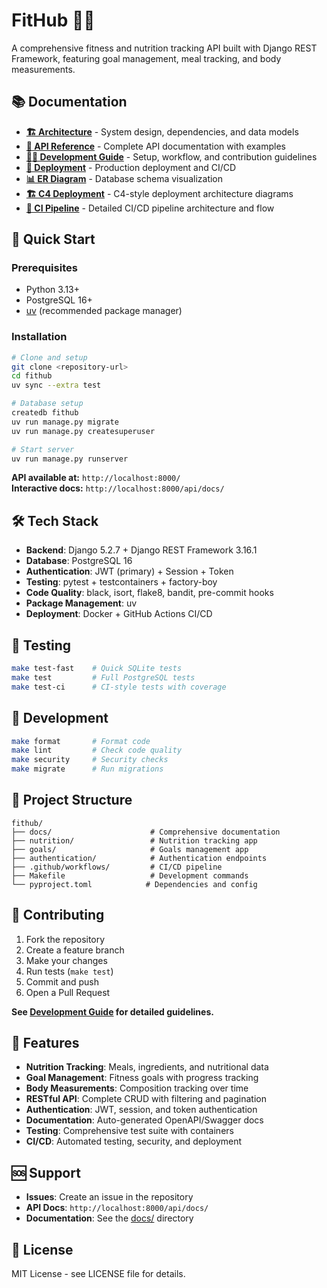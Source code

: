 # FitHub 🏋️‍♂️

A comprehensive fitness and nutrition tracking API built with Django REST Framework, featuring goal management, meal tracking, and body measurements.

## 📚 Documentation

- **[🏗️ Architecture](docs/ARCHITECTURE.md)** - System design, dependencies, and data models
- **[🔌 API Reference](docs/API.md)** - Complete API documentation with examples
- **[👨‍💻 Development Guide](docs/DEVELOPMENT.md)** - Setup, workflow, and contribution guidelines
- **[🚀 Deployment](docs/DEPLOYMENT.md)** - Production deployment and CI/CD
- **[📊 ER Diagram](docs/ER_DIAGRAM.md)** - Database schema visualization
- **[🏗️ C4 Deployment](docs/C4_DEPLOYMENT.md)** - C4-style deployment architecture diagrams
- **[🔄 CI Pipeline](docs/CI_PIPELINE.md)** - Detailed CI/CD pipeline architecture and flow

## 🚀 Quick Start

### Prerequisites
- Python 3.13+
- PostgreSQL 16+
- [uv](https://astral.sh/uv) (recommended package manager)

### Installation
```bash
# Clone and setup
git clone <repository-url>
cd fithub
uv sync --extra test

# Database setup
createdb fithub
uv run manage.py migrate
uv run manage.py createsuperuser

# Start server
uv run manage.py runserver
```

**API available at:** `http://localhost:8000/`  
**Interactive docs:** `http://localhost:8000/api/docs/`

## 🛠️ Tech Stack

- **Backend**: Django 5.2.7 + Django REST Framework 3.16.1
- **Database**: PostgreSQL 16
- **Authentication**: JWT (primary) + Session + Token
- **Testing**: pytest + testcontainers + factory-boy
- **Code Quality**: black, isort, flake8, bandit, pre-commit hooks
- **Package Management**: uv
- **Deployment**: Docker + GitHub Actions CI/CD

## 🧪 Testing

```bash
make test-fast    # Quick SQLite tests
make test         # Full PostgreSQL tests
make test-ci      # CI-style tests with coverage
```

## 🔧 Development

```bash
make format       # Format code
make lint         # Check code quality
make security     # Security checks
make migrate      # Run migrations
```

## 📁 Project Structure

```
fithub/
├── docs/                      # Comprehensive documentation
├── nutrition/                 # Nutrition tracking app
├── goals/                     # Goals management app
├── authentication/            # Authentication endpoints
├── .github/workflows/         # CI/CD pipeline
├── Makefile                   # Development commands
└── pyproject.toml            # Dependencies and config
```

## 🤝 Contributing

1. Fork the repository
2. Create a feature branch
3. Make your changes
4. Run tests (`make test`)
5. Commit and push
6. Open a Pull Request

**See [Development Guide](docs/DEVELOPMENT.md) for detailed guidelines.**

## 🎯 Features

- **Nutrition Tracking**: Meals, ingredients, and nutritional data
- **Goal Management**: Fitness goals with progress tracking
- **Body Measurements**: Composition tracking over time
- **RESTful API**: Complete CRUD with filtering and pagination
- **Authentication**: JWT, session, and token authentication
- **Documentation**: Auto-generated OpenAPI/Swagger docs
- **Testing**: Comprehensive test suite with containers
- **CI/CD**: Automated testing, security, and deployment

## 🆘 Support

- **Issues**: Create an issue in the repository
- **API Docs**: `http://localhost:8000/api/docs/`
- **Documentation**: See the [docs/](docs/) directory

## 📄 License

MIT License - see LICENSE file for details.
